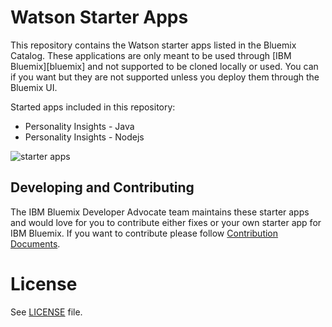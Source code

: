 # Watson Starter Apps
This repository contains the Watson starter apps listed in the Bluemix Catalog. These applications are only meant to be used through [IBM Bluemix][bluemix] and not supported to be cloned locally or used. You can if you want but they are not supported unless you deploy them through the Bluemix UI.

Started apps included in this repository:
 * Personality Insights - Java
 * Personality Insights - Nodejs  

![starter apps](http://s17.postimg.org/bqcusezfj/Screen_Shot_2015_07_03_at_5_28_11_PM.png)

## Developing and Contributing

The IBM Bluemix Developer Advocate team maintains these starter apps and would love for you to contribute either fixes or your own starter app for IBM Bluemix. If you want to contribute please follow [Contribution Documents](CONTRIBUTING.md).

# License

See [LICENSE](LICENSE) file.
